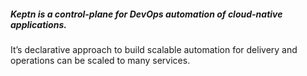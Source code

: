 ##### Keptn is a control-plane for DevOps automation of cloud-native applications.
It’s declarative approach to build scalable automation for delivery and operations can be scaled to many services.